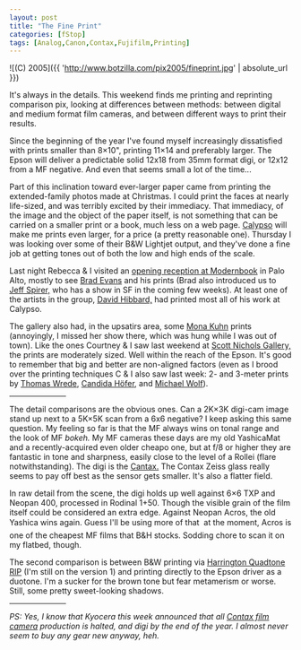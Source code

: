 ```yaml
---
layout: post
title: "The Fine Print"
categories: [fStop]
tags: [Analog,Canon,Contax,Fujifilm,Printing]
---
```



![(C) 2005]({{ 'http://www.botzilla.com/pix2005/fineprint.jpg' | absolute_url }})


It's always in the details. This weekend finds me printing and reprinting comparison pix, looking at differences between methods: between digital and medium format film cameras, and between different ways to print their results.

Since the beginning of the year I've found myself increasingly dissatisfied with prints smaller than 8&#215;10", printing 11&#215;14 and preferably larger. The Epson will deliver a predictable solid 12x18 from 35mm format digi, or 12x12 from a MF negative. And even that seems small a lot of the time...

<!--more-->
Part of this inclination toward ever-larger paper came from printing the extended-family photos made at Christmas. I could print the faces at nearly life-sized, and was terribly excited by their immediacy. That immediacy, of the image and the object of the paper itself, is not something that can be carried on a smaller print or a book, much less on a web page. <a href="http://www.calypsoinc.com/">Calypso</a> will make me prints even larger, for a price (a pretty reasonable one). Thursday I was looking over some of their B&amp;W Lightjet output, and they've done a fine job at getting tones out of both the low and high ends of the scale.

Last night Rebecca & I visited an <a href="http://www.modernbook.com/2x20.htm">opening reception at Modernbook</a> in Palo Alto, mostly to see <a href="http://pages.sbcglobal.net/b-evans/show/">Brad Evans</a> and his prints (Brad also introduced us to <a href="http://www.spirer.com/">Jeff Spirer,</a> who has a show in SF in the coming few weeks). At least one of the artists in the group, <a href="http://www.davidhibbard.com/">David Hibbard,</a> had printed most all of his work at Calypso.

The gallery also had, in the upsatirs area, some <a href="http://monakuhn.com/">Mona Kuhn</a> prints (annoyingly, I missed her show there, which was hung while I was out of town). Like the ones Courtney &amp; I saw last weekend at <a href="http://www.scottnicholsgallery.com/">Scott Nichols Gallery,</a> the prints are moderately sized. Well within the reach of the Epson. It's good to remember that big and better are non-aligned factors (even as I brood over the printing techniques C &amp; I also saw last week: 2- and 3-meter prints by <a href="http://www.thomas-wrede.de/">Thomas Wrede</a>, <a href="http://www.jmcolberg.com/weblog/archives/000229.html">Candida H&ouml;fer</a>, and <a href="http://www.lensculture.com/mt_files/archives/000032.html">Michael Wolf</a>).

<hr width="20%" align="center">

The detail comparisons are the obvious ones. Can a 2K&#215;3K digi-cam image stand up next to a 5K&#215;5K scan from a 6x6 negative? I keep asking this same question. My feeling so far is that the MF always wins on tonal range and the look of MF <i>bokeh.</i> My MF cameras these days are my old YashicaMat and a recently-acquired even older cheapo one, but at f/8 or higher they are fantastic in tone and sharpness, easily close to the level of a Rollei (flare notwithstanding). The digi is the <a href="{{ site.baseurl }}{% post_url 2004-02-28-The-Cantax %}">Cantax.</a> The Contax Zeiss glass really seems to pay off best as the sensor gets smaller. It's also a flatter field.

In raw detail from the scene, the digi holds up well against 6&#215;6 TXP and Neopan 400, processed in Rodinal 1+50. Though the visible grain of the film itself could be considered an extra edge. Against Neopan Acros, the old Yashica wins again. Guess I'll be using more of that  &#151; at the moment, Acros is one of the cheapest MF films that B&amp;H stocks. Sodding chore to scan it on my flatbed, though.

The second comparison is between B&amp;W printing via <a href="http://harrington.com/QuadToneRIP.html">Harrington Quadtone RIP</a>  (I'm still on the version 1) and printing directly to the Epson driver as a duotone. I'm a sucker for the brown tone but fear metamerism or worse. Still, some pretty sweet-looking shadows.

<hr width="20%" align="center">

<i>PS: Yes, I know that Kyocera this week announced that all <a href="{{ site.baseurl }}{% post_url 2005-02-28-Fastest-Thumb-in-the-West %}">Contax film camera</a> production is halted, and digi by the end of the year. I almost never seem to buy any gear new anyway, heh.</i>
